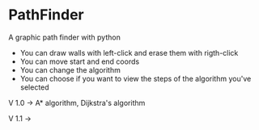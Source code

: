 # PathFinder
A graphic path finder with python

- You can draw walls with left-click and erase them with rigth-click
- You can move start and end coords
- You can change the algorithm
- You can choose if you want to view the steps of the algorithm you've selected

V 1.0 -> A* algorithm, Dijkstra's algorithm

V 1.1 -> 
